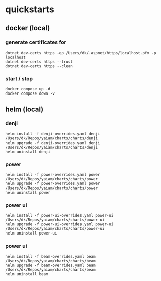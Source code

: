 # quickstarts

## docker (local)

### generate certificates for 
```
dotnet dev-certs https -ep /Users/dk/.aspnet/https/localhost.pfx -p localhost
dotnet dev-certs https --trust
dotnet dev-certs https --clean
```

### start / stop
```
docker compose up -d
docker compose down -v
```

## helm (local)

### denji
```
helm install -f denji-overrides.yaml denji /Users/dk/Repos/yaiam/charts/charts/denji
helm upgrade -f denji-overrides.yaml denji /Users/dk/Repos/yaiam/charts/charts/denji
helm uninstall denji
```

### power
```
helm install -f power-overrides.yaml power /Users/dk/Repos/yaiam/charts/charts/power
helm upgrade -f power-overrides.yaml power /Users/dk/Repos/yaiam/charts/charts/power
helm uninstall power
```

### power ui
```
helm install -f power-ui-overrides.yaml power-ui /Users/dk/Repos/yaiam/charts/charts/power-ui
helm upgrade -f power-ui-overrides.yaml power-ui /Users/dk/Repos/yaiam/charts/charts/power-ui
helm uninstall power-ui
```

### power ui
```
helm install -f beam-overrides.yaml beam /Users/dk/Repos/yaiam/charts/charts/beam
helm upgrade -f beam-overrides.yaml beam /Users/dk/Repos/yaiam/charts/charts/beam
helm uninstall beam
```